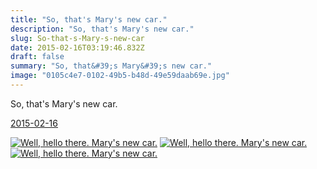 ```yaml
---
title: "So, that's Mary's new car."
description: "So, that's Mary's new car."
slug: So-that-s-Mary-s-new-car
date: 2015-02-16T03:19:46.832Z
draft: false
summary: "So, that&#39;s Mary&#39;s new car.﻿"
image: "0105c4e7-0102-49b5-b48d-49e59daab69e.jpg"
---
```



So, that's Mary's new car.﻿

[2015-02-16](https://plus.google.com/photos/111381966376152171662/albums/6116276732363562705)

[![Well, hello there. Mary's new
car.](https://lh4.googleusercontent.com/-UicoC0NVkow/VOFhSX6tQxI/AAAAAAAAJnw/KLftdPbIGpk/w337-h337-p/IMG_20150215_171339.jpg)](https://plus.google.com/photos/111381966376152171662/albums/6116276732363562705/6116276737231635218)
[![Well, hello there. Mary's new
car.](https://lh6.googleusercontent.com/-AUbLAzutZWM/VOFhSTgjJtI/AAAAAAAAJnw/922RNjc0QTk/w168-h168-p/IMG_20150215_171319.jpg)](https://plus.google.com/photos/111381966376152171662/albums/6116276732363562705/6116276736048178898)
[![Well, hello there. Mary's new
car.](https://lh4.googleusercontent.com/-e525ZnESsSU/VOFhSRQRxfI/AAAAAAAAJnw/9Rk3ulOTDGk/w168-h168-p/IMG_20150215_171426.jpg)](https://plus.google.com/photos/111381966376152171662/albums/6116276732363562705/6116276735443060210)

